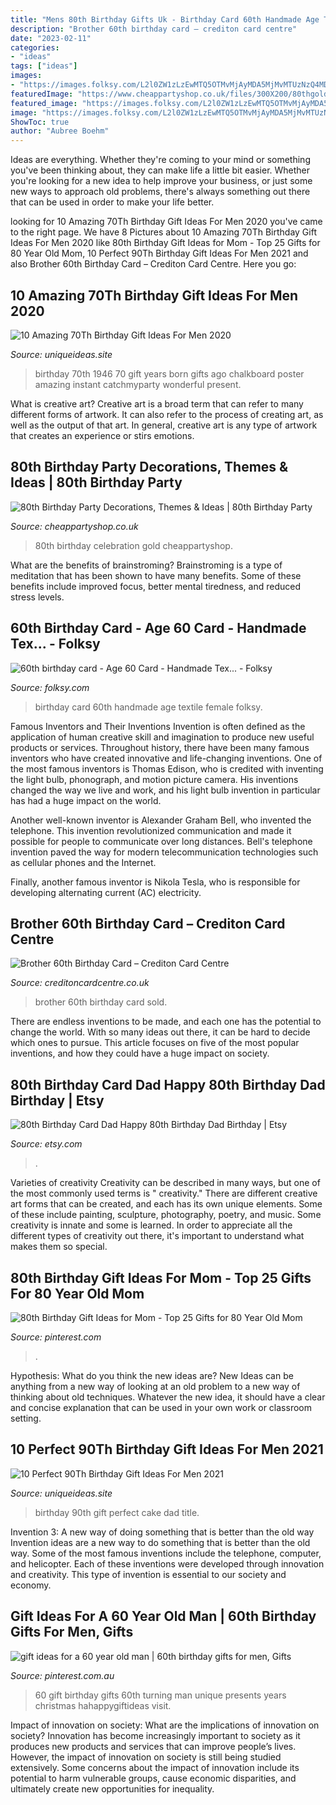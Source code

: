 ```yaml
---
title: "Mens 80th Birthday Gifts Uk - Birthday Card 60th Handmade Age Textile Female Folksy"
description: "Brother 60th birthday card – crediton card centre"
date: "2023-02-11"
categories:
- "ideas"
tags: ["ideas"]
images:
- "https://images.folksy.com/L2l0ZW1zLzEwMTQ5OTMvMjAyMDA5MjMvMTUzNzQ4MDAwMjE5MA-Q-Q-N/main/7563804-60th-birthday-card-Age-60-Card-Handmade-Textile-Card-Female-Card-0"
featuredImage: "https://www.cheappartyshop.co.uk/files/300X200/80thgold.png"
featured_image: "https://images.folksy.com/L2l0ZW1zLzEwMTQ5OTMvMjAyMDA5MjMvMTUzNzQ4MDAwMjE5MA-Q-Q-N/main/7563804-60th-birthday-card-Age-60-Card-Handmade-Textile-Card-Female-Card-0"
image: "https://images.folksy.com/L2l0ZW1zLzEwMTQ5OTMvMjAyMDA5MjMvMTUzNzQ4MDAwMjE5MA-Q-Q-N/main/7563804-60th-birthday-card-Age-60-Card-Handmade-Textile-Card-Female-Card-0"
ShowToc: true
author: "Aubree Boehm"
---
```



Ideas are everything. Whether they're coming to your mind or something you've been thinking about, they can make life a little bit easier. Whether you're looking for a new idea to help improve your business, or just some new ways to approach old problems, there's always something out there that can be used in order to make your life better.

	

		
looking for 10 Amazing 70Th Birthday Gift Ideas For Men 2020 you've came to the right page. We have 8 Pictures about 10 Amazing 70Th Birthday Gift Ideas For Men 2020 like 80th Birthday Gift Ideas for Mom - Top 25 Gifts for 80 Year Old Mom, 10 Perfect 90Th Birthday Gift Ideas For Men 2021 and also Brother 60th Birthday Card – Crediton Card Centre. Here you go:
		
    
## 10 Amazing 70Th Birthday Gift Ideas For Men 2020

<img loading=lazy src="https://www.uniqueideas.site/wp-content/uploads/gifts-design-ideas-best-inspiration-70th-birthday-gift-ideas-for-2.jpg" onerror="this.onerror=null;this.src='https://tse2.mm.bing.net/th?id=OIP.jo00LYmNMoJ4PcVPtU9DhgHaEo&amp;pid=15.1';" alt="10 Amazing 70Th Birthday Gift Ideas For Men 2020">

_Source: uniqueideas.site_

>birthday 70th 1946 70 gift years born gifts ago chalkboard poster amazing instant catchmyparty wonderful present. 

	

What is creative art?
Creative art is a broad term that can refer to many different forms of artwork. It can also refer to the process of creating art, as well as the output of that art. In general, creative art is any type of artwork that creates an experience or stirs emotions.

    
## 80th Birthday Party Decorations, Themes &amp; Ideas | 80th Birthday Party

<img loading=lazy src="https://www.cheappartyshop.co.uk/files/300X200/80thgold.png" onerror="this.onerror=null;this.src='https://tse1.mm.bing.net/th?id=OIP._12jWgWmc4wCIFM0BidDggHaE8&amp;pid=15.1';" alt="80th Birthday Party Decorations, Themes &amp; Ideas | 80th Birthday Party">

_Source: cheappartyshop.co.uk_

>80th birthday celebration gold cheappartyshop. 

	

What are the benefits of brainstroming?
Brainstroming is a type of meditation that has been shown to have many benefits. Some of these benefits include improved focus, better mental tiredness, and reduced stress levels.

    
## 60th Birthday Card - Age 60 Card - Handmade Tex... - Folksy

<img loading=lazy src="https://images.folksy.com/L2l0ZW1zLzEwMTQ5OTMvMjAyMDA5MjMvMTUzNzQ4MDAwMjE5MA-Q-Q-N/main/7563804-60th-birthday-card-Age-60-Card-Handmade-Textile-Card-Female-Card-0" onerror="this.onerror=null;this.src='https://tse3.mm.bing.net/th?id=OIP.85yhNJFYarBOOH0OQ3jeAgHaJ5&amp;pid=15.1';" alt="60th birthday card - Age 60 Card - Handmade Tex... - Folksy">

_Source: folksy.com_

>birthday card 60th handmade age textile female folksy. 

	

Famous Inventors and Their Inventions
Invention is often defined as the application of human creative skill and imagination to produce new useful products or services. Throughout history, there have been many famous inventors who have created innovative and life-changing inventions.
One of the most famous inventors is Thomas Edison, who is credited with inventing the light bulb, phonograph, and motion picture camera. His inventions changed the way we live and work, and his light bulb invention in particular has had a huge impact on the world.

Another well-known inventor is Alexander Graham Bell, who invented the telephone. This invention revolutionized communication and made it possible for people to communicate over long distances. Bell's telephone invention paved the way for modern telecommunication technologies such as cellular phones and the Internet.

Finally, another famous inventor is Nikola Tesla, who is responsible for developing alternating current (AC) electricity.

    
## Brother 60th Birthday Card – Crediton Card Centre

<img loading=lazy src="https://creditoncardcentre.co.uk/wp-content/uploads/2018/01/DSC_3792.jpg" onerror="this.onerror=null;this.src='https://tse3.mm.bing.net/th?id=OIP.rLGp2b2OCoBOfB_Zsrs5cwAAAA&amp;pid=15.1';" alt="Brother 60th Birthday Card – Crediton Card Centre">

_Source: creditoncardcentre.co.uk_

>brother 60th birthday card sold. 

	

There are endless inventions to be made, and each one has the potential to change the world. With so many ideas out there, it can be hard to decide which ones to pursue. This article focuses on five of the most popular inventions, and how they could have a huge impact on society.

    
## 80th Birthday Card Dad Happy 80th Birthday Dad Birthday | Etsy

<img loading=lazy src="https://i.etsystatic.com/16279694/r/il/114ac2/2436936454/il_794xN.2436936454_7g0g.jpg" onerror="this.onerror=null;this.src='https://tse4.mm.bing.net/th?id=OIP.S-K1bd5Pp7kT5yN8HHWY_gHaF7&amp;pid=15.1';" alt="80th Birthday Card Dad Happy 80th Birthday Dad Birthday | Etsy">

_Source: etsy.com_

>. 

	

Varieties of creativity
Creativity can be described in many ways, but one of the most commonly used terms is " creativity." There are different creative art forms that can be created, and each has its own unique elements. Some of these include painting, sculpture, photography, poetry, and music. Some creativity is innate and some is learned. In order to appreciate all the different types of creativity out there, it's important to understand what makes them so special.

    
## 80th Birthday Gift Ideas For Mom - Top 25 Gifts For 80 Year Old Mom

<img loading=lazy src="https://i.pinimg.com/originals/c7/4f/2b/c74f2baab47d754182b1368d365cc5eb.jpg" onerror="this.onerror=null;this.src='https://tse4.mm.bing.net/th?id=OIP.ZKSHSfh-T6K44ruOU0A8NQHaLH&amp;pid=15.1';" alt="80th Birthday Gift Ideas for Mom - Top 25 Gifts for 80 Year Old Mom">

_Source: pinterest.com_

>. 

	

Hypothesis: What do you think the new ideas are?
New Ideas can be anything from a new way of looking at an old problem to a new way of thinking about old techniques. Whatever the new idea, it should have a clear and concise explanation that can be used in your own work or classroom setting.

    
## 10 Perfect 90Th Birthday Gift Ideas For Men 2021

<img loading=lazy src="https://www.uniqueideas.site/wp-content/uploads/90th-birthday-cake-this-will-be-perfect-for-my-dad-who-will-be-90.jpg" onerror="this.onerror=null;this.src='https://tse1.mm.bing.net/th?id=OIP.eYeFAXIac96t29Az5RnYzAHaNK&amp;pid=15.1';" alt="10 Perfect 90Th Birthday Gift Ideas For Men 2021">

_Source: uniqueideas.site_

>birthday 90th gift perfect cake dad title. 

	

Invention 3: A new way of doing something that is better than the old way
Invention ideas are a new way to do something that is better than the old way. Some of the most famous inventions include the telephone, computer, and helicopter. Each of these inventions were developed through innovation and creativity. This type of invention is essential to our society and economy.

    
## Gift Ideas For A 60 Year Old Man | 60th Birthday Gifts For Men, Gifts

<img loading=lazy src="https://i.pinimg.com/736x/a9/bb/38/a9bb38afe9d573b693ec4ef08af05a5a.jpg" onerror="this.onerror=null;this.src='https://tse1.mm.bing.net/th?id=OIP.Ctdqgj4j6QoVE-D0LPh6gAHaLH&amp;pid=15.1';" alt="gift ideas for a 60 year old man | 60th birthday gifts for men, Gifts">

_Source: pinterest.com.au_

>60 gift birthday gifts 60th turning man unique presents years christmas hahappygiftideas visit. 

	

Impact of innovation on society: What are the implications of innovation on society?
Innovation has become increasingly important to society as it produces new products and services that can improve people’s lives. However, the impact of innovation on society is still being studied extensively. Some concerns about the impact of innovation include its potential to harm vulnerable groups, cause economic disparities, and ultimately create new opportunities for inequality.

